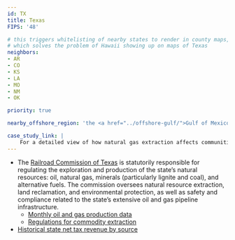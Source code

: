```yaml
---
id: TX
title: Texas
FIPS: '48'

# this triggers whitelisting of nearby states to render in county maps,
# which solves the problem of Hawaii showing up on maps of Texas
neighbors:
- AR
- CO
- KS
- LA
- MO
- NM
- OK

priority: true

nearby_offshore_region: 'the <a href="../offshore-gulf/">Gulf of Mexico</a>'

case_study_link: |
    For a detailed view of how natural gas extraction affects communities in Texas, read more about [Tarrant and Johnson Counties](../../case-studies/tarrant-and-johnson/).
---
```


* The [Railroad Commission of Texas](http://www.rrc.state.tx.us/) is statutorily responsible for regulating the exploration and production of the state’s natural resources: oil, natural gas, minerals (particularly lignite and coal), and alternative fuels. The commission oversees natural resource extraction, land reclamation, and environmental protection, as well as safety and compliance related to the state’s extensive oil and gas pipeline infrastructure.
  - [Monthly oil and gas production data](http://www.rrc.state.tx.us/oil-gas/research-and-statistics/production-data/texas-monthly-oil-gas-production/)
  - [Regulations for commodity extraction](http://www.rrc.state.tx.us/legal/rules/current-rules/)
* [Historical state net tax revenue by source](http://www.texastransparency.org/State_Finance/Budget_Finance/Reports/Revenue_by_Source/revenue_hist.php)
